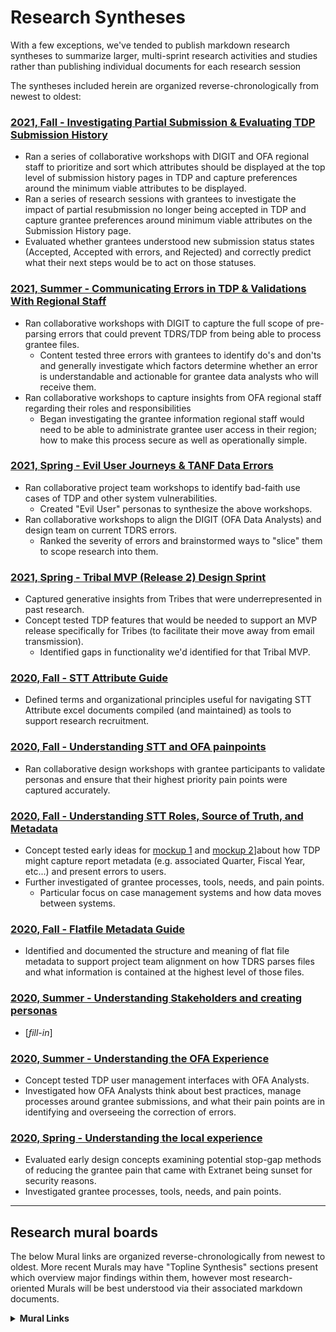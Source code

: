 
# Research Syntheses

With a few exceptions, we've tended to publish markdown research syntheses to summarize larger, multi-sprint research activities and studies rather than publishing individual documents for each research session

The syntheses included herein are organized reverse-chronologically from newest to oldest:

### [2021, Fall - Investigating Partial Submission & Evaluating TDP Submission History](https://github.com/raft-tech/TANF-app/blob/raft-tdp-main/docs/User-Experience/Research-Syntheses/2021%2C%20Fall%20-%20Investigating%20Partial%20Submission%20%26%20Evaluating%20TDP%20Submission%20History.md)

- Ran a series of collaborative workshops with DIGIT and OFA regional staff to prioritize and sort which attributes should be displayed at the top level of submission history pages in TDP and capture preferences around the minimum viable attributes to be displayed.
- Ran a series of research sessions with grantees to investigate the impact of partial resubmission no longer being accepted in TDP and capture grantee preferences around minimum viable attributes on the Submission History page. 
- Evaluated whether grantees understood new submission status states (Accepted, Accepted with errors, and Rejected) and correctly predict what their next steps would be to act on those statuses.
 

### [2021, Summer - Communicating Errors in TDP & Validations With Regional Staff](https://github.com/raft-tech/TANF-app/blob/raft-tdp-main/docs/User-Experience/Research-Syntheses/2021%2C%20Summer%20-%20Communicating%20Errors%20in%20TDP%20%26%20Validations%20With%20Regional%20Staff.md)

- Ran collaborative workshops with DIGIT to capture the full scope of pre-parsing errors that could prevent TDRS/TDP from being able to process grantee files.
  - Content tested three errors with grantees to identify do's and don'ts and generally investigate which factors determine whether an error is understandable and actionable for grantee data analysts who will receive them.
- Ran collaborative workshops to capture insights from OFA regional staff regarding their roles and responsibilities
  - Began investigating the grantee information regional staff would need to be able to administrate grantee user access in their region; how to make this process secure as well as operationally simple. 


### [2021, Spring - Evil User Journeys & TANF Data Errors](https://github.com/raft-tech/TANF-app/blob/raft-tdp-main/docs/User-Experience/Research-Syntheses/2021%2C%20Spring%20-%20Evil%20User%20Journeys%20%26%20TANF%20Data%20Errors.md)

- Ran collaborative project team workshops to identify bad-faith use cases of TDP and other system vulnerabilities.
  - Created "Evil User" personas to synthesize the above workshops.
- Ran collaborative workshops to align the DIGIT (OFA Data Analysts) and design team on current TDRS errors.
  - Ranked the severity of errors and brainstormed ways to "slice" them to scope research into them. 

### [2021, Spring - Tribal MVP (Release 2) Design Sprint](https://github.com/raft-tech/TANF-app/blob/raft-tdp-main/docs/User-Experience/Research-Syntheses/2021%2C%20Spring%20-%20Tribal%20MVP%20(Release%202)%20Design%20Sprint.md)

- Captured generative insights from Tribes that were underrepresented in past research. 
- Concept tested TDP features that would be needed to support an MVP release specifically for Tribes (to facilitate their move away from email transmission).
  - Identified gaps in functionality we'd identified for that Tribal MVP.

### [2020, Fall - STT Attribute Guide](https://github.com/raft-tech/TANF-app/blob/raft-tdp-main/docs/User-Experience/Research-Syntheses/2020%2C%20Fall%20-%20STT%20Attribute%20Guide.md)

- Defined terms and organizational principles useful for navigating STT Attribute excel documents compiled (and maintained) as tools to support research recruitment. 

### [2020, Fall - Understanding STT and OFA painpoints](https://github.com/raft-tech/TANF-app/blob/raft-tdp-main/docs/User-Experience/Research-Syntheses/2020%2C%20Fall%20-%20Understanding%20STT%20and%20OFA%20painpoints.md)

- Ran collaborative design workshops with grantee participants to validate personas and ensure that their highest priority pain points were captured accurately. 

### [2020, Fall - Understanding STT Roles, Source of Truth, and Metadata](https://github.com/raft-tech/TANF-app/blob/raft-tdp-main/docs/User-Experience/Research-Syntheses/2020%2C%20Fall%20-%20Understanding%20STT%20Roles%2C%20Source%20of%20Truth%2C%20and%20Metadata.md)

- Concept tested early ideas for [mockup 1](https://github.com/raft-tech/TANF-app/blob/raft-tdp-main/docs/User-Experience/Research-Syntheses/TANF%20Uploading%20Tool_Mockup%20%231.pdf) and [mockup 2](https://github.com/raft-tech/TANF-app/blob/raft-tdp-main/docs/User-Experience/Research-Syntheses/TANF%20Uploading%20Tool_Mockup%20%232.pdf)]about how TDP might capture report metadata (e.g. associated Quarter, Fiscal Year, etc...) and present errors to users. 
- Further investigated of grantee processes, tools, needs, and pain points.
  - Particular focus on case management systems and how data moves between systems.

### [2020, Fall - Flatfile Metadata Guide](https://github.com/raft-tech/TANF-app/blob/raft-tdp-main/docs/User-Experience/Research-Syntheses/2020,%20Fall%20-%20Flatfile%20Metadata%20Guide.md)

- Identified and documented the structure and meaning of flat file metadata to support project team alignment on how TDRS parses files and what information is contained at the highest level of those files.

### [2020, Summer - Understanding Stakeholders and creating personas](https://github.com/raft-tech/TANF-app/blob/raft-tdp-main/docs/User-Experience/Research-Syntheses/2020%2C%20Summer%20-%20Understanding%20Stakeholders%20and%20creating%20personas.md)
- [_fill-in_]

### [2020, Summer - Understanding the OFA Experience](https://github.com/raft-tech/TANF-app/blob/raft-tdp-main/docs/User-Experience/Research-Syntheses/2020%2C%20Summer%20-%20Understanding%20the%20OFA%20Experience.md)

- Concept tested TDP user management interfaces with OFA Analysts.
- Investigated how OFA Analysts think about best practices, manage processes around grantee submissions, and what their pain points are in identifying and overseeing the correction of errors.

### [2020, Spring - Understanding the local experience](https://github.com/raft-tech/TANF-app/blob/raft-tdp-main/docs/User-Experience/Research-Syntheses/2020%2C%20Spring%20-%20Understanding%20the%20local%20experience.md)

- Evaluated early design concepts examining potential stop-gap methods of reducing the grantee pain that came with Extranet being sunset for security reasons.  
- Investigated grantee processes, tools, needs, and pain points.  

---

## Research mural boards

The below Mural links are organized reverse-chronologically from newest to oldest. More recent Murals may have "Topline Synthesis" sections present which overview major findings within them, however most research-oriented Murals will be best understood via their associated markdown documents. 

**<details><summary>Mural Links</summary>**

**Living or Miscellaneous Documents**
- [Research Roadmap](https://app.mural.co/t/raft2792/m/raft2792/1627058877512/7514d3617f4bc241d3f70ff6e61253e1ce09f880?sender=mreiter1745)
- [Design Principles](https://app.mural.co/t/gsa6/m/gsa6/1600965012810/458a31d9f962e6542e68bf87ba93186cdb7003b9)
- [Design Principles Ideation](https://app.mural.co/t/officeoffamilyassistance2744/m/gsa6/1592321236180/a3b53d009801173476763833fd507f0d18e23911) :lock:
- [Process Map](https://app.mural.co/t/officeoffamilyassistance2744/m/officeoffamilyassistance2744/1608314993566/5724cd3c3e5e964ab9c85743e5b8e1d89c767788?sender=mreiter1745) :lock:

**2021, Summer - Communicating Errors in TDP & Validations With Regional Staff**

- [Regional Staff Journey Workshop Board](https://app.mural.co/t/officeoffamilyassistance2744/m/officeoffamilyassistance2744/1629404914670/04e319e4922e14214a1f5b3e12864d12dc8d2975?sender=mreiter1745) :lock:
- [Pre-parsing Error Workshops Board](https://app.mural.co/t/officeoffamilyassistance2744/m/officeoffamilyassistance2744/1629404865218/d048e5d323fbefbfa2dc3a748d1d6fc923c02f08?sender=mreiter1745) :lock:
- [Grantee Content Test Workshops Board](https://app.mural.co/t/officeoffamilyassistance2744/m/officeoffamilyassistance2744/1629404959587/ecfc0bfc8be2af4b19a20ab45afe624d8dd4e7ba?sender=mreiter1745) :lock:
- [Synthesis Workshop Board](https://app.mural.co/t/officeoffamilyassistance2744/m/officeoffamilyassistance2744/1629404764806/8081a78f0c82a6632027c8e9a1a7d43a7a457908?sender=mreiter1745) :lock:

**2021, Spring - Evil User Journeys & TANF Data Errors (Round 6)**
- [Evil User Workshop Board](https://app.mural.co/t/officeoffamilyassistance2744/m/officeoffamilyassistance2744/1625085376648/ba7dd1a148fc1fb683d7378e8380b6e9a2038576?sender=26574f12-1ed9-4186-b737-569c4314d31f) :lock:
- [Error Data Workshops Board](https://app.mural.co/t/officeoffamilyassistance2744/m/officeoffamilyassistance2744/1620936409266/794efb109e473ee761b988b692dd8572e159a14e) :lock:
- [Synthesis Workshop Mural Board](https://app.mural.co/t/officeoffamilyassistance2744/m/officeoffamilyassistance2744/1625256122386/dd14ebc33670ab82c04f35a6d24f1b3f4da039d2?sender=laurenfrohlich3146) :lock:

**2021, Spring - Tribal MVP (Release 2) Design Sprint**

- [Workshop 1 — User Flow Mural Board](https://app.mural.co/t/officeoffamilyassistance2744/m/officeoffamilyassistance2744/1617393353599/f988147211adb47d788d3f52e4e87a0d63775275) :lock:
- [Workshop 2 — Lo-Fi Mural Board](https://app.mural.co/t/officeoffamilyassistance2744/m/officeoffamilyassistance2744/1617394030998/8d8e6e3c7cf3438b932c2ccf2828af0a22095c52) :lock:
- [Workshop 3 — Hi-Fi Concept Testing Mural Board](https://app.mural.co/t/officeoffamilyassistance2744/m/officeoffamilyassistance2744/1617394056467/0e34e1e0ef5ba2ef04f6acc5b84699386a7ac14d) :lock:
- [Workshop 4 — Release Scope & Alignment Mural Board](https://app.mural.co/t/officeoffamilyassistance2744/m/officeoffamilyassistance2744/1617394082854/6cfbbcf1a2307d160e8d7bc4761bbc9294230dee) :lock:
- [Synthesis Workshop Mural Board](https://app.mural.co/t/officeoffamilyassistance2744/mural-password/officeoffamilyassistance2744/1619543798454/c6b67dd3ad6c93bf112ed3f03af0b6e4b4dbf4d6) :lock:

**2021, Winter - Prioritizing Pain Points and Scoping Personas**

- [ST Workshop Board](https://app.mural.co/t/officeoffamilyassistance2744/mural-password/officeoffamilyassistance2744/1613491508274/7cf6d22e727671899d3d1417c2b7e9505eee7f38) :lock:
- [OFA RO & Tribal Workshop Mural](https://app.mural.co/t/officeoffamilyassistance2744/m/officeoffamilyassistance2744/1614628817099/a7ffd7a8ddaa3baa0581bce2cbf53cc57d1ec4bb) :lock:

**2020, Fall - Understanding STT Roles, Source of Truth, and Metadata**

- [Synthesis Workshop Mural](https://app.mural.co/t/officeoffamilyassistance2744/m/officeoffamilyassistance2744/1605279076254/8ba4f36f5bc1b2d724fd8c61daf6dc18da096e97) :lock:

**Project Kickoff**

- [2020 Spring Old Strangler Approach and Roadmap](https://app.mural.co/t/officeoffamilyassistance2744/m/gsa6/1586382592463/0c473147bd377a825af7a52754d34493538b4e4b) :lock:
- [Original Personas](https://app.mural.co/t/officeoffamilyassistance2744/m/gsa6/1592254280716/2ae8293a3233a95941d548cda4f373faab96b40b) :lock:
- [Hopes and Fears Workshop](https://app.mural.co/t/officeoffamilyassistance2744/m/officeoffamilyassistance2744/1594833762302/155a8595e6b4b77e062e42c8a2af05ee9b893316) :lock:
- [TANF Program Theory of Change](https://app.mural.co/t/officeoffamilyassistance2744/m/gsa6/1591840529923/e32ad1cccedbaaa6a77e95ddfd9339a8f7a2a37d) :lock:
- [Phase 1 Goals Exercise](https://app.mural.co/t/officeoffamilyassistance2744/m/officeoffamilyassistance2744/1595350408063/bd16524a57c6750b5ced4fbfe054ab011a2f6a3f) :lock:
- [Phase 2 Goals Exercise Continued](https://app.mural.co/t/officeoffamilyassistance2744/m/officeoffamilyassistance2744/1595350408063/bd16524a57c6750b5ced4fbfe054ab011a2f6a3f) :lock:
- [HMDA Demo Feedback](https://app.mural.co/t/officeoffamilyassistance2744/m/officeoffamilyassistance2744/1594841112697/4a5622a39f29133ebfa2014c3dbd3cc67866bb96) :lock:

</details>